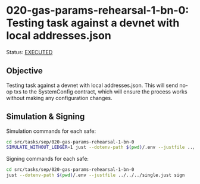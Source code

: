 # 020-gas-params-rehearsal-1-bn-0: Testing task against a devnet with local addresses.json

Status: [EXECUTED](https://sepolia.etherscan.io/tx/0x226dcb3fd84115a0fd4e8762bb9f916e6bc6229e801ac9cbf0ec3d83353443c9)

## Objective

Testing task against a devnet with local addresses.json. This will send no-op txs to the SystemConfig contract, which will ensure the process works without making any configuration changes.

## Simulation & Signing

Simulation commands for each safe:
```bash
cd src/tasks/sep/020-gas-params-rehearsal-1-bn-0
SIMULATE_WITHOUT_LEDGER=1 just --dotenv-path $(pwd)/.env --justfile ../../../single.just simulate
```

Signing commands for each safe:
```bash
cd src/tasks/sep/020-gas-params-rehearsal-1-bn-0
just --dotenv-path $(pwd)/.env --justfile ../../../single.just sign
```
